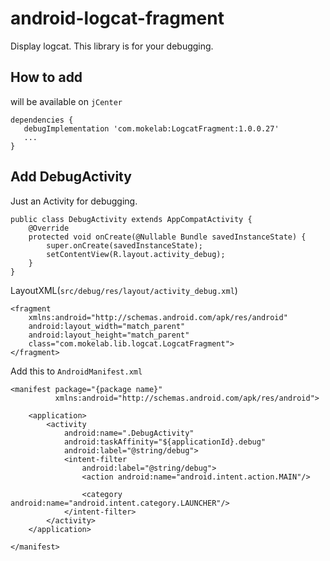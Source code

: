 # android-logcat-fragment
Display logcat. This library is for your debugging.

## How to add

will be available on `jCenter`

```
dependencies {
   debugImplementation 'com.mokelab:LogcatFragment:1.0.0.27'
   ...
}
```

## Add DebugActivity

Just an Activity for debugging.

```
public class DebugActivity extends AppCompatActivity {
    @Override
    protected void onCreate(@Nullable Bundle savedInstanceState) {
        super.onCreate(savedInstanceState);
        setContentView(R.layout.activity_debug);
    }
}
```

LayoutXML(`src/debug/res/layout/activity_debug.xml`)

```
<fragment
    xmlns:android="http://schemas.android.com/apk/res/android"
    android:layout_width="match_parent"
    android:layout_height="match_parent"
    class="com.mokelab.lib.logcat.LogcatFragment">
</fragment>
```

Add this to `AndroidManifest.xml`

```
<manifest package="{package name}"
          xmlns:android="http://schemas.android.com/apk/res/android">

    <application>
        <activity
            android:name=".DebugActivity"
            android:taskAffinity="${applicationId}.debug"
            android:label="@string/debug">
            <intent-filter
                android:label="@string/debug">
                <action android:name="android.intent.action.MAIN"/>

                <category android:name="android.intent.category.LAUNCHER"/>
            </intent-filter>
        </activity>
    </application>

</manifest>
```

